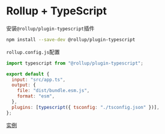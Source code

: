 # Rollup + TypeScript

安装`@rollup/plugin-typescript`插件

```bash
npm install --save-dev @rollup/plugin-typescript
```

`rollup.config.js`配置

```js
import typescript from "@rollup/plugin-typescript";

export default {
  input: "src/app.ts",
  output: {
    file: "dist/bundle.esm.js",
    format: "esm",
  },
  plugins: [typescript({ tsconfig: "./tsconfig.json" })],
};
```

[实例](../rollup.config.js)
